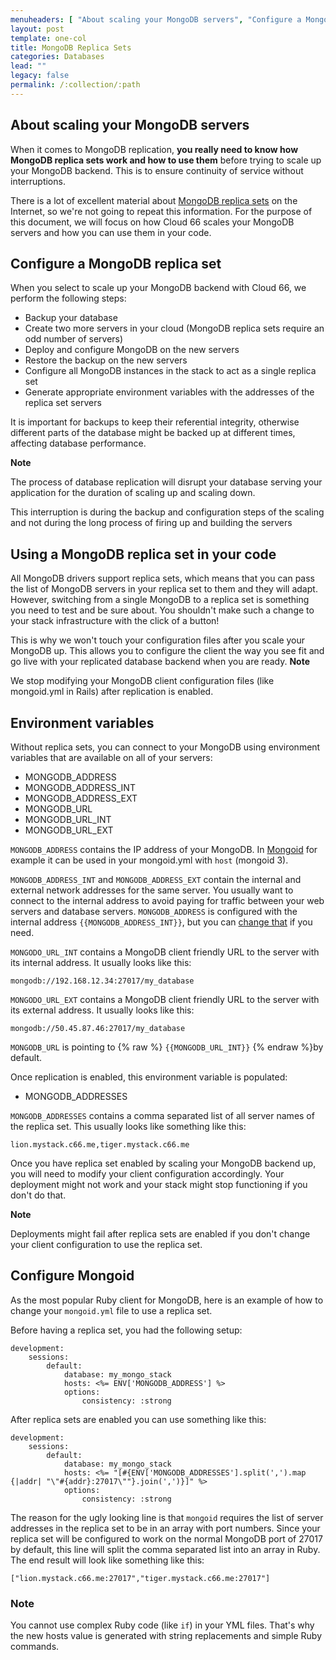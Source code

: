 ```yaml
---
menuheaders: [ "About scaling your MongoDB servers", "Configure a MongoDB replica set", "Using a MongoDB replica set in your code", "Environment variables", "Configure Mongoid", "Note" ]
layout: post
template: one-col
title: MongoDB Replica Sets
categories: Databases
lead: ""
legacy: false
permalink: /:collection/:path
---
```



## About scaling your MongoDB servers

When it comes to MongoDB replication, **you really need to know how MongoDB replica sets work and how to use them** before trying to scale up your MongoDB backend. This is to ensure continuity of service without interruptions.

There is a lot of excellent material about [MongoDB replica sets](http://docs.mongodb.org/manual/replication/) on the Internet, so we're not going to repeat this information. For the purpose of this document, we will focus on how Cloud 66 scales your MongoDB servers and how you can use them in your code.


## Configure a MongoDB replica set

When you select to scale up your MongoDB backend with Cloud 66, we perform the following steps:

- Backup your database
- Create two more servers in your cloud (MongoDB replica sets require an odd number of servers)
- Deploy and configure MongoDB on the new servers
- Restore the backup on the new servers
- Configure all MongoDB instances in the stack to act as a single replica set
- Generate appropriate environment variables with the addresses of the replica set servers

It is important for backups to keep their referential integrity, otherwise different parts of the database might be backed up at different times, affecting database performance.

**Note**

The process of database replication will disrupt your database serving your application for the duration of scaling up and scaling down.

This interruption is during the backup and configuration steps of the scaling and not during the long process of firing up and building the servers



## Using a MongoDB replica set in your code

All MongoDB drivers support replica sets, which means that you can pass the list of MongoDB servers in your replica set to them and they will adapt. However, switching from a single MongoDB to a replica set is something you need to test and be sure about. You shouldn't make such a change to your stack infrastructure with the click of a button!

This is why we won't touch your configuration files after you scale your MongoDB up. This allows you to configure the client the way you see fit and go live with your replicated database backend when you are ready.
**Note** 

We stop modifying your MongoDB client configuration files (like mongoid.yml in Rails) after replication is enabled.


## Environment variables

Without replica sets, you can connect to your MongoDB using environment variables that are available on all of your servers:

* MONGODB\_ADDRESS
* MONGODB\_ADDRESS\_INT
* MONGODB\_ADDRESS\_EXT
* MONGODB\_URL
* MONGODB\_URL\_INT
* MONGODB\_URL\_EXT

`MONGODB_ADDRESS` contains the IP address of your MongoDB. In [Mongoid](http://mongoid.org/en/mongoid/index.html) for example it can be used in your mongoid.yml with `host` (mongoid 
 3).

`MONGODB_ADDRESS_INT` and `MONGODB_ADDRESS_EXT` contain the internal and external network addresses for the same server. You usually want to connect to the internal address to avoid paying for traffic between your web servers and database servers. `MONGODB_ADDRESS` is configured with the internal address `{{MONGODB_ADDRESS_INT}}`, but you can [change that](/deployment/environment-variables) if you need.

`MONGODO_URL_INT` contains a MongoDB client friendly URL to the server with its internal address. It usually looks like this:

```
mongodb://192.168.12.34:27017/my_database
```

`MONGODO_URL_EXT` contains a MongoDB client friendly URL to the server with its external address. It usually looks like this:

```
mongodb://50.45.87.46:27017/my_database
```

`MONGODB_URL` is pointing to {% raw %} `{{MONGODB_URL_INT}}` {% endraw %}by default.

Once replication is enabled, this environment variable is populated:

* MONGODB\_ADDRESSES

`MONGODB_ADDRESSES` contains a comma separated list of all server names of the replica set. This usually looks like something like this:

```
lion.mystack.c66.me,tiger.mystack.c66.me
```

Once you have replica set enabled by scaling your MongoDB backend up, you will need to modify your client configuration accordingly. Your deployment might not work and your stack might stop functioning if you don't do that.

**Note**

Deployments might fail after replica sets are enabled if you don't change your client configuration to use the replica set.



## Configure Mongoid

As the most popular Ruby client for MongoDB, here is an example of how to change your `mongoid.yml` file to use a replica set.

Before having a replica set, you had the following setup:

```
development:
	sessions:
		default:
			database: my_mongo_stack
			hosts: <%= ENV['MONGODB_ADDRESS'] %>
			options:
				consistency: :strong
```

After replica sets are enabled you can use something like this:

```
development:
	sessions:
		default:
			database: my_mongo_stack
			hosts: <%= "[#{ENV['MONGODB_ADDRESSES'].split(',').map {|addr| "\"#{addr}:27017\""}.join(',')}]" %>
			options:
				consistency: :strong
```

The reason for the ugly looking line is that `mongoid` requires the list of server addresses in the replica set to be in an array with port numbers. Since your replica set will be configured to work on the normal MongoDB port of 27017 by default, this line will split the comma separated list into an array in Ruby. The end result will look like something like this:

```
["lion.mystack.c66.me:27017","tiger.mystack.c66.me:27017"]
```





### Note

You cannot use complex Ruby code (like `if`) in your YML files. That's why the new hosts value is generated with string replacements and simple Ruby commands.


